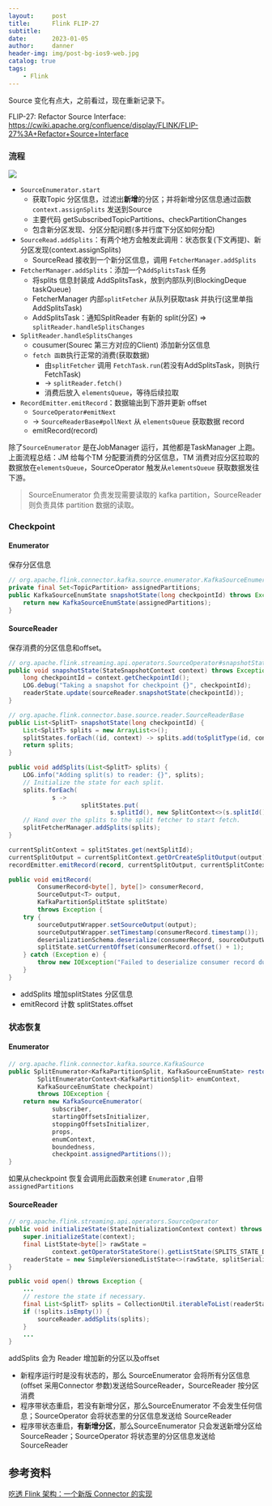 ```yaml
---
layout:     post
title:      Flink FLIP-27 
subtitle:   
date:       2023-01-05
author:     danner
header-img: img/post-bg-ios9-web.jpg
catalog: true
tags:
    - Flink
---
```


Source 变化有点大，之前看过，现在重新记录下。

FLIP-27: Refactor Source Interface: https://cwiki.apache.org/confluence/display/FLINK/FLIP-27%3A+Refactor+Source+Interface

### 流程

![](https://vendanner.github.io/img/Flink/flip-27.png)

- `SourceEnumerator.start`
  - 获取Topic 分区信息，过滤出**新增**的分区；并将新增分区信息通过函数`context.assignSplits` 发送到Source
  - 主要代码 getSubscribedTopicPartitions、checkPartitionChanges
  - 包含新分区发现、分区分配问题(多并行度下分区如何分配)
- `SourceRead.addSplits`：有两个地方会触发此调用：状态恢复(下文再提)、新分区发现(context.assignSplits)
  - SourceRead 接收到一个新分区信息，调用 `FetcherManager.addSplits`
- `FetcherManager.addSplits`：添加一个`AddSplitsTask` 任务
  - 将splits 信息封装成 AddSplitsTask，放到内部队列(BlockingDeque<SplitFetcherTask> taskQueue)
  - FetcherManager 内部`splitFetcher` 从队列获取task 并执行(这里单指AddSplitsTask)
  - AddSplitsTask：通知SplitReader 有新的 split(分区) => `splitReader.handleSplitsChanges`
- `SplitReader.handleSplitsChanges`
  - cousumer(Sourec 第三方对应的Client) 添加新分区信息
  - `fetch 函数`执行正常的消费(获取数据)
    - 由`splitFetcher` 调用 `FetchTask.run`(若没有AddSplitsTask，则执行FetchTask)
    - -> `splitReader.fetch()`
    - 消费后放入 `elementsQueue`，等待后续拉取
- `RecordEmitter.emitRecord`：数据输出到下游并更新 offset
  - `SourceOperator#emitNext` 
  - -> `SourceReaderBase#pollNext` 从 `elementsQueue` 获取数据 record
  - emitRecord(record)

除了`SourceEnumerator` 是在JobManager 运行，其他都是TaskManager 上跑。上面流程总结：JM 给每个TM 分配要消费的分区信息，TM 消费对应分区拉取的数据放在`elementsQueue`，SourceOperator 触发从`elementsQueue` 获取数据发往下游。

> SourceEnumerator 负责发现需要读取的 kafka partition，SourceReader 则负责具体 partition 数据的读取。



### Checkpoint

#### Enumerator 

保存分区信息

```java
// org.apache.flink.connector.kafka.source.enumerator.KafkaSourceEnumerator
private final Set<TopicPartition> assignedPartitions;
public KafkaSourceEnumState snapshotState(long checkpointId) throws Exception {
    return new KafkaSourceEnumState(assignedPartitions);
}
```

#### SourceReader 

保存消费的分区信息和offset。

```java
// org.apache.flink.streaming.api.operators.SourceOperator#snapshotState
public void snapshotState(StateSnapshotContext context) throws Exception {
    long checkpointId = context.getCheckpointId();
    LOG.debug("Taking a snapshot for checkpoint {}", checkpointId);
    readerState.update(sourceReader.snapshotState(checkpointId));
}

// org.apache.flink.connector.base.source.reader.SourceReaderBase
public List<SplitT> snapshotState(long checkpointId) {
    List<SplitT> splits = new ArrayList<>();
    splitStates.forEach((id, context) -> splits.add(toSplitType(id, context.state)));
    return splits;
}

public void addSplits(List<SplitT> splits) {
    LOG.info("Adding split(s) to reader: {}", splits);
    // Initialize the state for each split.
    splits.forEach(
            s ->
                    splitStates.put(
                            s.splitId(), new SplitContext<>(s.splitId(), initializedState(s))));
    // Hand over the splits to the split fetcher to start fetch.
    splitFetcherManager.addSplits(splits);
}

currentSplitContext = splitStates.get(nextSplitId);
currentSplitOutput = currentSplitContext.getOrCreateSplitOutput(output);
recordEmitter.emitRecord(record, currentSplitOutput, currentSplitContext.state);

public void emitRecord(
        ConsumerRecord<byte[], byte[]> consumerRecord,
        SourceOutput<T> output,
        KafkaPartitionSplitState splitState)
        throws Exception {
    try {
        sourceOutputWrapper.setSourceOutput(output);
        sourceOutputWrapper.setTimestamp(consumerRecord.timestamp());
        deserializationSchema.deserialize(consumerRecord, sourceOutputWrapper);
        splitState.setCurrentOffset(consumerRecord.offset() + 1);
    } catch (Exception e) {
        throw new IOException("Failed to deserialize consumer record due to", e);
    }
}
```

- addSplits 增加splitStates 分区信息
- emitRecord 计数 splitStates.offset



### 状态恢复

#### Enumerator 

```java
// org.apache.flink.connector.kafka.source.KafkaSource
public SplitEnumerator<KafkaPartitionSplit, KafkaSourceEnumState> restoreEnumerator(
        SplitEnumeratorContext<KafkaPartitionSplit> enumContext,
        KafkaSourceEnumState checkpoint)
        throws IOException {
    return new KafkaSourceEnumerator(
            subscriber,
            startingOffsetsInitializer,
            stoppingOffsetsInitializer,
            props,
            enumContext,
            boundedness,
            checkpoint.assignedPartitions());
}
```

如果从checkpoint 恢复会调用此函数来创建 `Enumerator` ,自带 `assignedPartitions`

#### SourceReader

```java
// org.apache.flink.streaming.api.operators.SourceOperator
public void initializeState(StateInitializationContext context) throws Exception {
    super.initializeState(context);
    final ListState<byte[]> rawState =
            context.getOperatorStateStore().getListState(SPLITS_STATE_DESC);
    readerState = new SimpleVersionedListState<>(rawState, splitSerializer);
}

public void open() throws Exception {
    ...
    // restore the state if necessary.
    final List<SplitT> splits = CollectionUtil.iterableToList(readerState.get());
    if (!splits.isEmpty()) {
        sourceReader.addSplits(splits);
    }
    ...
}
```

addSplits 会为 Reader 增加新的分区以及offset

- 新程序运行时是没有状态的，那么 SourceEnumerator 会将所有分区信息(offset 采用Connector 参数)发送给SourceReader，SourceReader 按分区消费
- 程序带状态重启，若没有新增分区，那么SourceEnumerator 不会发生任何信息；SourceOperator 会将状态里的分区信息发送给 SourceReader
- 程序带状态重启，**有新增分区**，那么SourceEnumerator 只会发送新增分区给SourceReader；SourceOperator 将状态里的分区信息发送给 SourceReader



## 参考资料

[吃透 Flink 架构：一个新版 Connector 的实现](https://zhuanlan.zhihu.com/p/454440159)
